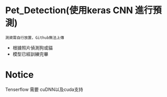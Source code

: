# Pet_Detection(使用keras CNN 進行預測)
`測資需自行放置，Github無法上傳`
* 根據照片偵測狗或貓
* 模型已經訓練完畢
# Notice
Tenserflow 需要 cuDNN以及cuda支持
